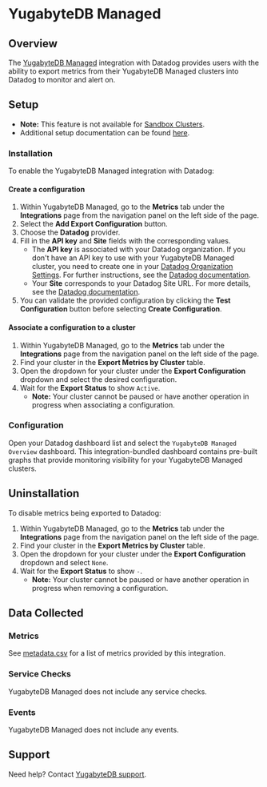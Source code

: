 # YugabyteDB Managed

## Overview

The [YugabyteDB Managed][1] integration with Datadog provides users with the ability to export metrics from their YugabyteDB Managed clusters into Datadog to monitor and alert on.

## Setup
- **Note:** This feature is not available for [Sandbox Clusters][5].
- Additional setup documentation can be found [here][6].

### Installation

To enable the YugabyteDB Managed integration with Datadog:

#### Create a configuration
1. Within YugabyteDB Managed, go to the **Metrics** tab under the **Integrations** page from the navigation panel on the left side of the page.
2. Select the **Add Export Configuration** button.
3. Choose the **Datadog** provider.
4. Fill in the **API key** and **Site** fields with the corresponding values.
   - The **API key** is associated with your Datadog organization. If you don't have an API key to use with your YugabyteDB Managed cluster, you need to create one in your [Datadog Organization Settings][2]. For further instructions, see the [Datadog documentation][3].
   - Your **Site** corresponds to your Datadog Site URL. For more details, see the [Datadog documentation][4].
5. You can validate the provided configuration by clicking the **Test Configuration** button before selecting **Create Configuration**.

#### Associate a configuration to a cluster
1. Within YugabyteDB Managed, go to the **Metrics** tab under the **Integrations** page from the navigation panel on the left side of the page.
2. Find your cluster in the **Export Metrics by Cluster** table.
3. Open the dropdown for your cluster under the **Export Configuration** dropdown and select the desired configuration.
4. Wait for the **Export Status** to show `Active`.
   - **Note:** Your cluster cannot be paused or have another operation in progress when associating a configuration.

### Configuration

Open your Datadog dashboard list and select the `YugabyteDB Managed Overview` dashboard. This integration-bundled dashboard contains pre-built graphs that provide monitoring visibility for your YugabyteDB Managed clusters.

## Uninstallation

To disable metrics being exported to Datadog:
1. Within YugabyteDB Managed, go to the **Metrics** tab under the **Integrations** page from the navigation panel on the left side of the page.
2. Find your cluster in the **Export Metrics by Cluster** table.
3. Open the dropdown for your cluster under the **Export Configuration** dropdown and select `None`.
4. Wait for the **Export Status** to show `-`.
   - **Note:** Your cluster cannot be paused or have another operation in progress when removing a configuration.

## Data Collected

### Metrics

See [metadata.csv][7] for a list of metrics provided by this integration.

### Service Checks

YugabyteDB Managed does not include any service checks.

### Events

YugabyteDB Managed does not include any events.

## Support

Need help? Contact [YugabyteDB support][8].

[1]: https://www.yugabyte.com/managed/
[2]: https://app.datadoghq.com/organization-settings/api-keys
[3]: https://docs.datadoghq.com/account_management/api-app-keys/#add-an-api-key-or-client-token
[4]: https://docs.datadoghq.com/getting_started/site/
[5]: https://docs.yugabyte.com/preview/yugabyte-cloud/cloud-basics/create-clusters/create-clusters-free/
[6]: https://docs.yugabyte.com/preview/yugabyte-cloud/cloud-monitor/metrics-export/#datadog
[7]: https://github.com/DataDog/integrations-extras/blob/master/yugabytedb_managed/metadata.csv
[8]: https://support.yugabyte.com/

